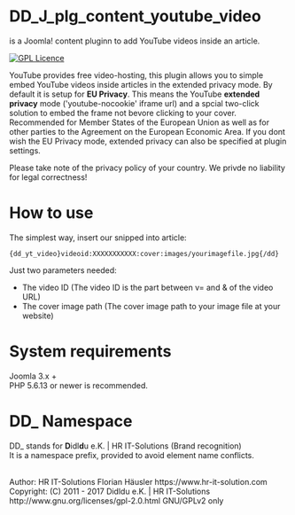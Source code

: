# DD_J_plg_content_youtube_video
is a Joomla! content pluginn to add YouTube videos inside an article.

[![GPL Licence](https://badges.frapsoft.com/os/gpl/gpl.png?v=102)](https://opensource.org/licenses/GPL-2.0/)

YouTube provides free video-hosting, this plugin allows you to simple embed YouTube videos inside articles in the extended privacy mode.
By default it is setup for **EU Privacy**. This means the YouTube **extended privacy** mode ('youtube-nocookie' iframe url)
and a spcial two-click solution to embed the frame not bevore clicking to your cover.
Recommended for Member States of the European Union as well as for other parties to the Agreement on the European Economic Area.
If you dont wish the EU Privacy mode, extended privacy can also be specified at plugin settings.

Please take note of the privacy policy of your country. We privde no liability for legal correctness!

# How to use
The simplest way, insert our snipped into article:

    {dd_yt_video}videoid:XXXXXXXXXXX:cover:images/yourimagefile.jpg{/dd}

Just two parameters needed:
- The video ID (The video ID is the part between v= and & of the video URL)
- The cover image path (The cover image path to your image file at your website)

# System requirements
Joomla 3.x +                                                                                <br>
PHP 5.6.13 or newer is recommended.

# DD_ Namespace
DD_ stands for  **D**idl**d**u e.K. | HR IT-Solutions (Brand recognition)                   <br>
It is a namespace prefix, provided to avoid element name conflicts.

<br>
Author: HR IT-Solutions Florian Häusler https://www.hr-it-solution.com                      <br>
Copyright: (C) 2011 - 2017 Didldu e.K. | HR IT-Solutions                                    <br>
http://www.gnu.org/licenses/gpl-2.0.html GNU/GPLv2 only